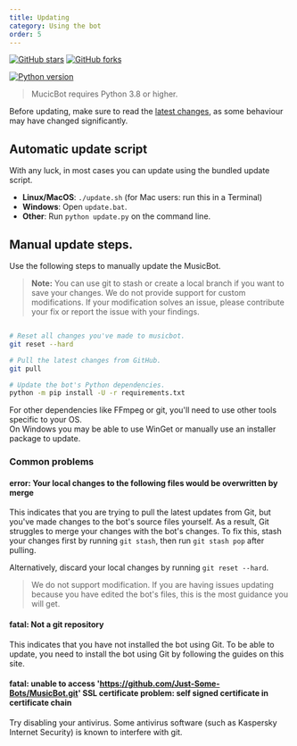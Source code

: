 ```yaml
---
title: Updating
category: Using the bot
order: 5
---
```


[![GitHub stars](https://img.shields.io/github/stars/Just-Some-Bots/MusicBot.svg)](https://github.com/Just-Some-Bots/MusicBot/stargazers) [![GitHub forks](https://img.shields.io/github/forks/Just-Some-Bots/MusicBot.svg)](https://github.com/Just-Some-Bots/MusicBot/network)

[![Python version](https://img.shields.io/badge/python-3.8%20to%203.13-blue.svg)](https://python.org)


> MucicBot requires Python 3.8 or higher.   

Before updating, make sure to read the [latest changes](/MusicBot/changelog), as some behaviour may have changed significantly.

## Automatic update script  

With any luck, in most cases you can update using the bundled update script.  

* **Linux/MacOS**: `./update.sh` (for Mac users: run this in a Terminal)
* **Windows**: Open `update.bat`.
* **Other**: Run `python update.py` on the command line.

## Manual update steps.  

Use the following steps to manually update the MusicBot.  

> **Note:** You can use git to stash or create a local branch if you want to save your changes. 
We do not provide support for custom modifications.  If your modification solves an issue, please contribute your fix or report the issue with your findings.  


```sh

# Reset all changes you've made to musicbot.
git reset --hard

# Pull the latest changes from GitHub.
git pull

# Update the bot's Python dependencies.
python -m pip install -U -r requirements.txt

```

For other dependencies like FFmpeg or git, you'll need to use other tools specific to your OS.  
On Windows you may be able to use WinGet or manually use an installer package to update.


### Common problems
#### error: Your local changes to the following files would be overwritten by merge
This indicates that you are trying to pull the latest updates from Git, but you've made changes to the bot's source files yourself. As a result, Git struggles to merge your changes with the bot's changes. To fix this, stash your changes first by running `git stash`, then run `git stash pop` after pulling.

Alternatively, discard your local changes by running `git reset --hard`.

> We do not support modification. If you are having issues updating because you have edited the bot's files, this is the most guidance you will get.

#### fatal: Not a git repository
This indicates that you have not installed the bot using Git. To be able to update, you need to install the bot using Git by following the guides on this site.

#### fatal: unable to access 'https://github.com/Just-Some-Bots/MusicBot.git' SSL certificate problem: self signed certificate in certificate chain
Try disabling your antivirus. Some antivirus software (such as Kaspersky Internet Security) is known to interfere with git.
